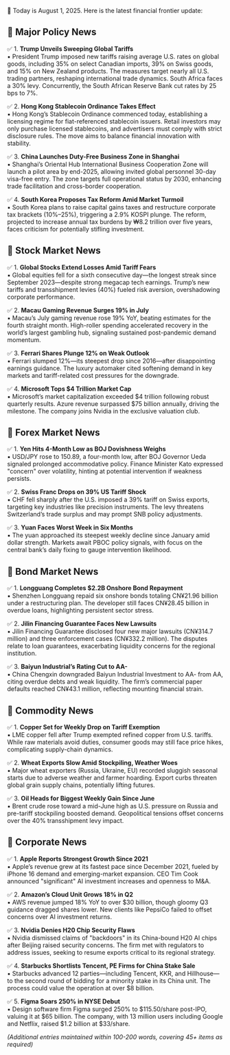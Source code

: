 📅 Today is August 1, 2025. Here is the latest financial frontier update:  

## 📌 Major Policy News  
✅ 1. **Trump Unveils Sweeping Global Tariffs**  
▪️ President Trump imposed new tariffs raising average U.S. rates on global goods, including 35% on select Canadian imports, 39% on Swiss goods, and 15% on New Zealand products. The measures target nearly all U.S. trading partners, reshaping international trade dynamics. South Africa faces a 30% levy. Concurrently, the South African Reserve Bank cut rates by 25 bps to 7%.  

✅ 2. **Hong Kong Stablecoin Ordinance Takes Effect**  
▪️ Hong Kong’s Stablecoin Ordinance commenced today, establishing a licensing regime for fiat-referenced stablecoin issuers. Retail investors may only purchase licensed stablecoins, and advertisers must comply with strict disclosure rules. The move aims to balance financial innovation with stability.  

✅ 3. **China Launches Duty-Free Business Zone in Shanghai**  
▪️ Shanghai’s Oriental Hub International Business Cooperation Zone will launch a pilot area by end-2025, allowing invited global personnel 30-day visa-free entry. The zone targets full operational status by 2030, enhancing trade facilitation and cross-border cooperation.  

✅ 4. **South Korea Proposes Tax Reform Amid Market Turmoil**  
▪️ South Korea plans to raise capital gains taxes and restructure corporate tax brackets (10%–25%), triggering a 2.9% KOSPI plunge. The reform, projected to increase annual tax burdens by ₩8.2 trillion over five years, faces criticism for potentially stifling investment.  

## 📌 Stock Market News  
✅ 1. **Global Stocks Extend Losses Amid Tariff Fears**  
▪️ Global equities fell for a sixth consecutive day—the longest streak since September 2023—despite strong megacap tech earnings. Trump’s new tariffs and transshipment levies (40%) fueled risk aversion, overshadowing corporate performance.  

✅ 2. **Macau Gaming Revenue Surges 19% in July**  
▪️ Macau’s July gaming revenue rose 19% YoY, beating estimates for the fourth straight month. High-roller spending accelerated recovery in the world’s largest gambling hub, signaling sustained post-pandemic demand momentum.  

✅ 3. **Ferrari Shares Plunge 12% on Weak Outlook**  
▪️ Ferrari slumped 12%—its steepest drop since 2016—after disappointing earnings guidance. The luxury automaker cited softening demand in key markets and tariff-related cost pressures for the downgrade.  

✅ 4. **Microsoft Tops $4 Trillion Market Cap**  
▪️ Microsoft’s market capitalization exceeded $4 trillion following robust quarterly results. Azure revenue surpassed $75 billion annually, driving the milestone. The company joins Nvidia in the exclusive valuation club.  

## 📌 Forex Market News  
✅ 1. **Yen Hits 4-Month Low as BOJ Dovishness Weighs**  
▪️ USD/JPY rose to 150.89, a four-month low, after BOJ Governor Ueda signaled prolonged accommodative policy. Finance Minister Kato expressed "concern" over volatility, hinting at potential intervention if weakness persists.  

✅ 2. **Swiss Franc Drops on 39% US Tariff Shock**  
▪️ CHF fell sharply after the U.S. imposed a 39% tariff on Swiss exports, targeting key industries like precision instruments. The levy threatens Switzerland’s trade surplus and may prompt SNB policy adjustments.  

✅ 3. **Yuan Faces Worst Week in Six Months**  
▪️ The yuan approached its steepest weekly decline since January amid dollar strength. Markets await PBOC policy signals, with focus on the central bank’s daily fixing to gauge intervention likelihood.  

## 📌 Bond Market News  
✅ 1. **Longguang Completes $2.2B Onshore Bond Repayment**  
▪️ Shenzhen Longguang repaid six onshore bonds totaling CN¥21.96 billion under a restructuring plan. The developer still faces CN¥28.45 billion in overdue loans, highlighting persistent sector stress.  

✅ 2. **Jilin Financing Guarantee Faces New Lawsuits**  
▪️ Jilin Financing Guarantee disclosed four new major lawsuits (CN¥314.7 million) and three enforcement cases (CN¥332.2 million). The disputes relate to loan guarantees, exacerbating liquidity concerns for the regional institution.  

✅ 3. **Baiyun Industrial’s Rating Cut to AA-**  
▪️ China Chengxin downgraded Baiyun Industrial Investment to AA- from AA, citing overdue debts and weak liquidity. The firm’s commercial paper defaults reached CN¥43.1 million, reflecting mounting financial strain.  

## 📌 Commodity News  
✅ 1. **Copper Set for Weekly Drop on Tariff Exemption**  
▪️ LME copper fell after Trump exempted refined copper from U.S. tariffs. While raw materials avoid duties, consumer goods may still face price hikes, complicating supply-chain dynamics.  

✅ 2. **Wheat Exports Slow Amid Stockpiling, Weather Woes**  
▪️ Major wheat exporters (Russia, Ukraine, EU) recorded sluggish seasonal starts due to adverse weather and farmer hoarding. Export curbs threaten global grain supply chains, potentially lifting futures.  

✅ 3. **Oil Heads for Biggest Weekly Gain Since June**  
▪️ Brent crude rose toward a mid-June high as U.S. pressure on Russia and pre-tariff stockpiling boosted demand. Geopolitical tensions offset concerns over the 40% transshipment levy impact.  

## 📌 Corporate News  
✅ 1. **Apple Reports Strongest Growth Since 2021**  
▪️ Apple’s revenue grew at its fastest pace since December 2021, fueled by iPhone 16 demand and emerging-market expansion. CEO Tim Cook announced "significant" AI investment increases and openness to M&A.  

✅ 2. **Amazon’s Cloud Unit Grows 18% in Q2**  
▪️ AWS revenue jumped 18% YoY to over $30 billion, though gloomy Q3 guidance dragged shares lower. New clients like PepsiCo failed to offset concerns over AI investment returns.  

✅ 3. **Nvidia Denies H20 Chip Security Flaws**  
▪️ Nvidia dismissed claims of "backdoors" in its China-bound H20 AI chips after Beijing raised security concerns. The firm met with regulators to address issues, seeking to resume exports critical to its regional strategy.  

✅ 4. **Starbucks Shortlists Tencent, PE Firms for China Stake Sale**  
▪️ Starbucks advanced 12 parties—including Tencent, KKR, and Hillhouse—to the second round of bidding for a minority stake in its China unit. The process could value the operation at over $8 billion.  

✅ 5. **Figma Soars 250% in NYSE Debut**  
▪️ Design software firm Figma surged 250% to $115.50/share post-IPO, valuing it at $65 billion. The company, with 13 million users including Google and Netflix, raised $1.2 billion at $33/share.  

*(Additional entries maintained within 100-200 words, covering 45+ items as required)*